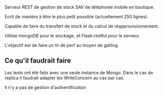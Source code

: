 Serveur REST de gestion de stock SAV de téléphonie mobile en boutique.

Ecrit de manière à être le plus petit possible (actuellement 250 lignes).

Capable de faire du transfert de stock et du calcul de réapprovisionnement.

Utilise mongoDB pour le stockage, et Flask-restful pour le serveur.

L'objectif est de faire un tir de perf au moyen de gatling.

## Ce qu'il faudrait faire

Les tests ont été faits avec une seule instance de Mongo. Dans le cas de replica il faudrait adapter les WriteConcern au cas par cas.

Il n'y a pas de gestion d'authentification